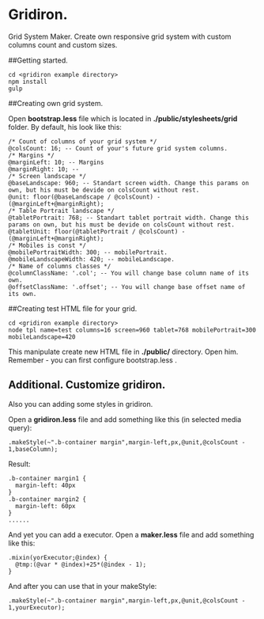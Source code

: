 Gridiron.
========

Grid System Maker. Create own responsive grid system with custom columns count and custom sizes. 

##Getting started.

```
cd <gridiron example directory>
npm install
gulp
```

##Creating own grid system.

Open **bootstrap.less** file which is located in **./public/stylesheets/grid** folder. By default, his look like this:


```
/* Count of columns of your grid system */
@colsCount: 16; -- Count of your's future grid system columns.
/* Margins */
@marginLeft: 10; -- Margins
@marginRight: 10; -- 
/* Screen landscape */
@baseLandscape: 960; -- Standart screen width. Change this params on own, but his must be devide on colsCount without rest.
@unit: floor(@baseLandscape / @colsCount) - (@marginLeft+@marginRight);
/* Table Portrait landscape */
@tabletPortrait: 768; -- Standart tablet portrait width. Change this params on own, but his must be devide on colsCount without rest.
@tabletUnit: floor(@tabletPortrait / @colsCount) - (@marginLeft+@marginRight);
/* Mobiles is const */
@mobilePortraitWidth: 300; -- mobilePortrait.
@mobileLandscapeWidth: 420; -- mobileLandscape.
/* Name of columns classes */
@columnClassName: '.col'; -- You will change base column name of its own.
@offsetClassName: '.offset'; -- You will change base offset name of its own.
```

##Creating test HTML file for your grid.

```
cd <gridiron example directory>
node tpl name=test columns=16 screen=960 tablet=768 mobilePortrait=300 mobileLandscape=420
```
This manipulate create new HTML file in **./public/** directory. Open him. Remember - you can first configure bootstrap.less .

## Additional. Customize gridiron.

Also you can adding some styles in gridiron. 

Open a **gridiron.less** file and add something like this (in selected media query):

```
.makeStyle(~".b-container margin",margin-left,px,@unit,@colsCount - 1,baseColumn);
```
Result:
```
.b-container margin1 {
  margin-left: 40px
}
.b-container margin2 {
  margin-left: 60px
}
......
```
Аnd yet you can add a executor. Open a **maker.less** file and add something like this:

```
.mixin(yorExecutor;@index) {
  @tmp:(@var * @index)+25*(@index - 1);
}
```
And after you can use that in your makeStyle:

```
.makeStyle(~".b-container margin",margin-left,px,@unit,@colsCount - 1,yourExecutor);
```
